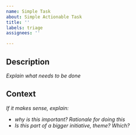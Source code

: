 ```yaml
---
name: Simple Task
about: Simple Actionable Task
title: ''
labels: triage
assignees: ''

---
```


## Description

_Explain what needs to be done_

## Context

_If it makes sense, explain:_
 * _why is this important? Rationale for doing this_
 * _Is this part of a bigger initiative, theme? Which?_

